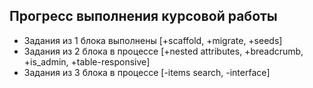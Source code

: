 <h2>Прогресс выполнения курсовой работы</h2>

+ Задания из 1 блока выполнены [+scaffold, +migrate, +seeds]
+ Задания из 2 блока в процессе [+nested attributes, +breadcrumb, +is_admin, +table-responsive]
+ Задания из 3 блока в процессе [-items search, -interface]
